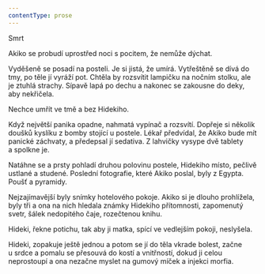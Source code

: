 ```yaml
---
contentType: prose
---
```


<section>

Smrt

Akiko se probudí uprostřed noci s pocitem, že nemůže dýchat.

Vyděšeně se posadí na posteli. Je si jistá, že umírá. Vytřeštěně se dívá do tmy, po těle jí vyráží pot. Chtěla by rozsvítit lampičku na nočním stolku, ale je ztuhlá strachy. Sípavě lapá po dechu a nakonec se zakousne do deky, aby nekřičela.

Nechce umřít ve tmě a bez Hidekiho.

Když největší panika opadne, nahmatá vypínač a rozsvítí. Dopřeje si několik doušků kyslíku z bomby stojící u postele. Lékař předvídal, že Akiko bude mít panické záchvaty, a předepsal jí sedativa. Z lahvičky vysype dvě tablety a spolkne je.

Natáhne se a prsty pohladí druhou polovinu postele, Hidekiho místo, pečlivě ustlané a studené. Poslední fotografie, které Akiko poslal, byly z Egypta. Poušť a pyramidy.

Nejzajímavější byly snímky hotelového pokoje. Akiko si je dlouho prohlížela, byly tři a ona na nich hledala známky Hidekiho přítomnosti, zapomenutý svetr, šálek nedopitého čaje, rozečtenou knihu.

Hideki, řekne potichu, tak aby ji matka, spící ve vedlejším pokoji, neslyšela.

Hideki, zopakuje ještě jednou a potom se jí do těla vkrade bolest, začne u srdce a pomalu se přesouvá do kostí a vnitřností, dokud ji celou neprostoupí a ona nezačne myslet na gumový míček a injekci morfia.

</section>
